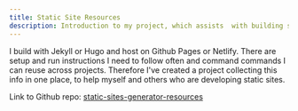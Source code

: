 ```yaml
---
title: Static Site Resources
description: Introduction to my project, which assists  with building static sites
---
```


I build with Jekyll or Hugo and host on Github Pages or Netlify. There are setup and run instructions I need to follow often and command commands I can reuse across projects. Therefore I've created a project collecting this info in one place, to help myself and others who are developing static sites. 

Link to Github repo: [static-sites-generator-resources
](https://github.com/MichaelCurrin/static-sites-generator-resources)